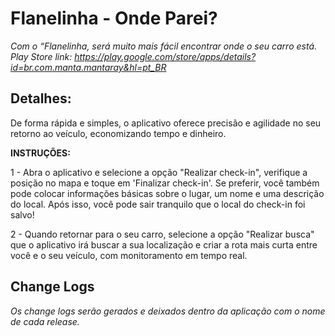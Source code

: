 Flanelinha - Onde Parei?
==========

<i>Com o “Flanelinha, será muito mais fácil encontrar onde o seu carro está.</i><br>
<i>Play Store link: https://play.google.com/store/apps/details?id=br.com.manta.mantaray&hl=pt_BR</i> 

Detalhes: 
-

De forma rápida e simples, o aplicativo oferece precisão e agilidade no seu retorno ao veículo, economizando tempo e dinheiro.

<b>INSTRUÇÕES:</b> 

1 - Abra o aplicativo e selecione a opção "Realizar check-in", verifique a posição no mapa e toque em 'Finalizar check-in'. Se preferir, você também pode colocar informações básicas sobre o lugar, um nome e uma descrição do local.
Após isso, você pode sair tranquilo que o local do check-in foi salvo!

2 - Quando retornar para o seu carro, selecione a opção "Realizar busca" que o aplicativo irá buscar a sua localização e criar a rota mais curta entre você e o seu veículo, com monitoramento em tempo real.

Change Logs 
-

<i>Os change logs serão gerados e deixados dentro da aplicação com o nome de cada release.</i> 

 
